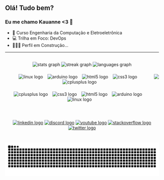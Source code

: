 ## Olá! Tudo bem?
### Eu me chamo Kauanne <3 👋

- 🌱 Curso Engenharia da Computação e Eletroeletrônica
- 💻 Trilha em Foco: DevOps
- 👩🏽‍🔧 Perfil em Construção...
<hr>
<br>

<div align="center">
  <img src="https://github-readme-stats.vercel.app/api?username=KwG0&hide_title=false&hide_rank=false&show_icons=true&include_all_commits=true&count_private=true&disable_animations=false&theme=dark&locale=pt-br&hide_border=true" height="140" alt="stats graph"  />
  <img src="https://streak-stats.demolab.com?user=KwG0&locale=pt-br&mode=weekly&theme=dark&hide_border=true&border_radius=5" height="140" alt="streak graph"  />
  <img src="https://github-readme-stats.vercel.app/api/top-langs?username=KwG0&locale=pt-br&hide_title=false&layout=compact&card_width=320&langs_count=5&theme=dark&hide_border=true" height="140" alt="languages graph"  />
</div>

###

<img align="right" height="150" src="https://avatars.githubusercontent.com/u/91920835?v=4"  />

###

<div align="center">
  <img src="https://skillicons.dev/icons?i=linux" height="50" alt="linux logo"  />
  <img width="7" />
  <img src="https://skillicons.dev/icons?i=arduino" height="50" alt="arduino logo"  />
  <img width="7" />
  <img src="https://skillicons.dev/icons?i=html" height="50" alt="html5 logo"  />
  <img width="7" />
  <img src="https://skillicons.dev/icons?i=css" height="50" alt="css3 logo"  />
  <img width="7" />
  <img src="https://skillicons.dev/icons?i=cpp" height="50" alt="cplusplus logo"  />
</div>

###

<div align="center">
  <img src="https://skillicons.dev/icons?i=cpp" height="50" alt="cplusplus logo"  />
  <img width="7" />
  <img src="https://skillicons.dev/icons?i=css" height="50" alt="css3 logo"  />
  <img width="7" />
  <img src="https://skillicons.dev/icons?i=html" height="50" alt="html5 logo"  />
  <img width="7" />
  <img src="https://skillicons.dev/icons?i=arduino" height="50" alt="arduino logo"  />
  <img width="7" />
  <img src="https://skillicons.dev/icons?i=linux" height="50" alt="linux logo"  />
</div>

###

<br clear="both">

<div align="center">
  <a href="https://www.linkedin.com/in/kwg0"><img src="https://img.shields.io/static/v1?message=LinkedIn&logo=linkedin&label=&color=0077B5&logoColor=white&labelColor=&style=for-the-badge" height="40" alt="linkedin logo"></a>
  <a href="#"><img src="https://img.shields.io/static/v1?message=Discord&logo=discord&label=&color=7289DA&logoColor=white&labelColor=&style=for-the-badge" height="40" alt="discord logo"></a>
  <a href="#"><img src="https://img.shields.io/static/v1?message=Youtube&logo=youtube&label=&color=FF0000&logoColor=white&labelColor=&style=for-the-badge" height="40" alt="youtube logo"  /></a>
  <a href="#"><img src="https://img.shields.io/static/v1?message=Stackoverflow&logo=stackoverflow&label=&color=FE7A16&logoColor=white&labelColor=&style=for-the-badge" height="40" alt="stackoverflow logo"></a>
  <a href="#"><img src="https://img.shields.io/static/v1?message=Twitter&logo=twitter&label=&color=1DA1F2&logoColor=white&labelColor=&style=for-the-badge" height="40" alt="twitter logo"></a>
</div>

###

<br clear="both">

<img src="https://raw.githubusercontent.com/KwG0/KwG0/output/snake.svg" alt="Snake animation" />

###

